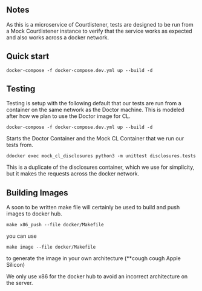 ## Notes

As this is a microservice of Courtlistener, tests are designed to be run from a Mock Courtlistener instance
to verify that the service works as expected and also works across a docker network.  

## Quick start

    docker-compose -f docker-compose.dev.yml up --build -d


## Testing

Testing is setup with the following default that our tests are run from
a container on the same network as the Doctor machine.  This is modeled after
how we plan to use the Doctor image for CL.

    docker-compose -f docker-compose.dev.yml up --build -d

Starts the Doctor Container and the Mock CL Container that we run our tests from.

    ddocker exec mock_cl_disclosures python3 -m unittest disclosures.tests

This is a duplicate of the disclosures container, which we use for simplicity, but it
makes the requests across the docker network.

## Building Images

A soon to be written make file will certainly be used to build and push images to docker hub.

    make x86_push --file docker/Makefile

you can use 

    make image --file docker/Makefile

to generate the image in your own architecture (**cough cough Apple Silicon)

We only use x86 for the docker hub to avoid an incorrect architecture on the server.